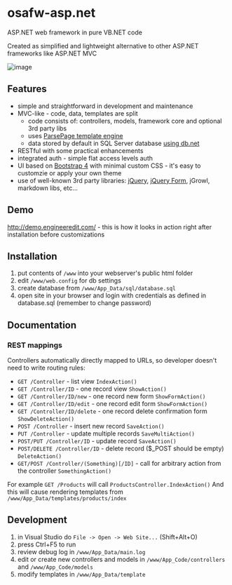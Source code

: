 # osafw-asp.net
ASP.NET web framework in pure VB.NET code

Created as simplified and lightweight alternative to other ASP.NET frameworks like ASP.NET MVC

![image](https://user-images.githubusercontent.com/1141095/51185501-e952e700-189c-11e9-8b8e-902f40499d85.png)

## Features
- simple and straightforward in development and maintenance
- MVC-like - code, data, templates are split
  - code consists of: controllers, models, framework core and optional 3rd party libs
  - uses [ParsePage template engine](https://github.com/osalabs/parsepage)
  - data stored by default in SQL Server database [using db.net](https://github.com/osalabs/db.net)
- RESTful with some practical enhancements
- integrated auth - simple flat access levels auth
- UI based on [Bootstrap 4](http://getbootstrap.com) with minimal custom CSS - it's easy to customzie or apply your own theme
- use of well-known 3rd party libraries: [jQuery](http://jquery.com), [jQuery Form](https://github.com/malsup/form), jGrowl, markdown libs, etc...

## Demo
http://demo.engineeredit.com/ - this is how it looks in action right after installation before customizations

## Installation
1. put contents of `/www` into your webserver's public html folder
2. edit `/www/web.config` for db settings
3. create database from `/www/App_Data/sql/database.sql`
4. open site in your browser and login with credentials as defined in database.sql (remember to change password)

## Documentation

### REST mappings
Controllers automatically directly mapped to URLs, so developer doesn't need to write routing rules:

  - `GET /Controller` - list view `IndexAction()`
  - `GET /Controller/ID` - one record view `ShowAction()`
  - `GET /Controller/ID/new` - one record new form `ShowFormAction()`
  - `GET /Controller/ID/edit` - one record edit form `ShowFormAction()`
  - `GET /Controller/ID/delete` - one record delete confirmation form `ShowDeleteAction()`
  - `POST /Controller` - insert new record `SaveAction()`
  - `PUT /Controller` - update multiple records `SaveMultiAction()`
  - `POST/PUT /Controller/ID` - update record `SaveAction()`
  - `POST/DELETE /Controller/ID` - delete record ($_POST should be empty) `DeleteAction()`
  - `GET/POST /Controller/(Something)[/ID]` - call for arbitrary action from the controller `SomethingAction()`

For example `GET /Products` will call `ProductsController.IndexAction()`
And this will cause rendering templates from `/www/App_Data/templates/products/index`

## Development
1. in Visual Studio do `File -> Open -> Web Site...` (Shift+Alt+O)
2. press Ctrl+F5 to run
3. review debug log in `/www/App_Data/main.log`
4. edit or create new controllers and models in `/www/App_Code/controllers` and `/www/App_Code/models`
5. modify templates in `/www/App_Data/template`
